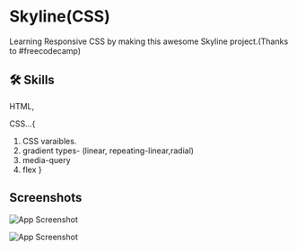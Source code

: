
# Skyline(CSS)

Learning Responsive CSS by making this awesome Skyline project.(Thanks to #freecodecamp)


## 🛠 Skills
 HTML,

 CSS...{
1. CSS varaibles.
2. gradient types- (linear, repeating-linear,radial)
3. media-query
4. flex
 }

## Screenshots

![App Screenshot](https://i.ibb.co/R0yGDSD/day.png)

![App Screenshot](https://i.ibb.co/9pQW2RX/night.png)


